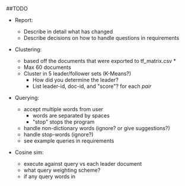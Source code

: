 ##TODO

- Report: 
    - Describe in detail what has changed
    - Describe decisions on how to handle questions in requirements
    
- Clustering:
    * based off the documents that were exported to tf_matrix.csv *
    - Max 60 documents
    - Cluster in 5 leader/follower sets (K-Means?)
        - How did you determine the leader?
        - List leader-id, doc-id, and "score"? for each *pair*
        
- Querying:
    - accept multiple words from user
        - words are separated by spaces
        - "stop" stops the program 
    - handle non-dictionary words (ignore? or give suggestions?)
    - handle stop-words (ignore?)
    - see example queries in requirements
  
- Cosine sim:
    - execute against query vs each leader document
    - what query weighting scheme?
    - if any query words in <title>, add +0.25 to score
    - display score, doc url and title in descending order for top K=6 results
        - explain why you think these are correct
        - also display first 20 words in doc (can be stemmed)
        - If less than K/2 documents are returned for a query, rerun the query using thesaurus expansion.    
    
 - etc:
    - add exceptions to parsing stopwords.txt and thesaurus.csv
    - add clear output and show main menu to display_menu()
    - should I stem words in the docs?
    - add user agent
    
 questions for prof:
 yes  - if you add .25, does that go over 1.0?
 x   - format of thesaurus as a CSV passed by optional command line argument?
 x   - do we need to keep things like showing the term frequency matrix? 
no they should be ignored    - how do duplicates come into play in clustering?
 x   - do stopwords and thesaurus HAVE to be passed to the program
 x   - what's the cos threshold for it a document is returned?